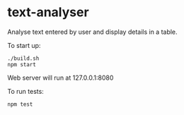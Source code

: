 # text-analyser
Analyse text entered by user and display details in a table.

To start up:
```
./build.sh
npm start
```
Web server will run at 127.0.0.1:8080

To run tests:
```
npm test
```
